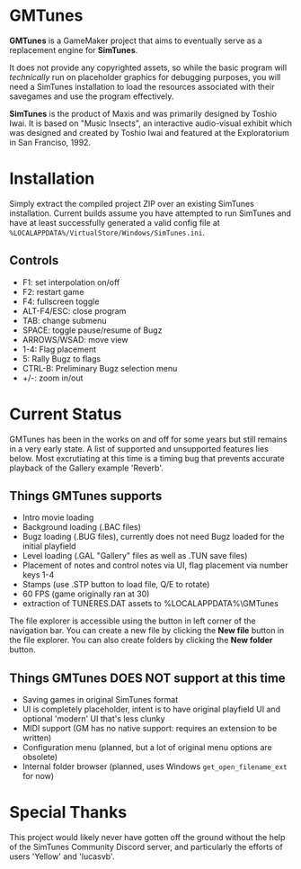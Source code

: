 # GMTunes
**GMTunes** is a GameMaker project that aims to eventually serve as a replacement engine for **SimTunes**. 

It does not provide any copyrighted assets, so while the basic program will *technically* run on placeholder graphics for debugging purposes, you will need a SimTunes installation to load the resources associated with their savegames and use the program effectively.

**SimTunes** is the product of Maxis and was primarily designed by Toshio Iwai. It is based on "Music Insects", an interactive audio-visual exhibit which was designed and created by Toshio Iwai and featured at the Exploratorium in San Franciso, 1992.

# Installation
Simply extract the compiled project ZIP over an existing SimTunes installation. Current builds assume you have attempted to run SimTunes and have at least successfully generated a valid config file at `%LOCALAPPDATA%/VirtualStore/Windows/SimTunes.ini`.

## Controls
- F1: set interpolation on/off
- F2: restart game
- F4: fullscreen toggle
- ALT-F4/ESC: close program
- TAB: change submenu
- SPACE: toggle pause/resume of Bugz
- ARROWS/WSAD: move view
- 1-4: Flag placement
- 5: Rally Bugz to flags
- CTRL-B: Preliminary Bugz selection menu
- +/-: zoom in/out

# Current Status
GMTunes has been in the works on and off for some years but still remains in a very early state. A list of supported and unsupported features lies below. Most excrutiating at this time is a timing bug that prevents accurate playback of the Gallery example 'Reverb'.

## Things GMTunes supports
- Intro movie loading
- Background loading (.BAC files)
- Bugz loading (.BUG files), currently does not need Bugz loaded for the initial playfield
- Level loading (.GAL "Gallery" files as well as .TUN save files)
- Placement of notes and control notes via UI, flag placement via number keys 1-4
- Stamps (use .STP button to load file, Q/E to rotate)
- 60 FPS (game originally ran at 30)
- extraction of TUNERES.DAT assets to %LOCALAPPDATA%\GMTunes

The file explorer is accessible using the button in left corner of the navigation bar. You can create a new file by clicking the **New file** button in the file explorer. You can also create folders by clicking the **New folder** button.

## Things GMTunes DOES NOT support at this time
- Saving games in original SimTunes format
- UI is completely placeholder, intent is to have original playfield UI and optional 'modern' UI that's less clunky
- MIDI support (GM has no native support: requires an extension to be written)
- Configuration menu (planned, but a lot of original menu options are obsolete)
- Internal folder browser (planned, uses Windows `get_open_filename_ext` for now)

# Special Thanks
This project would likely never have gotten off the ground without the help of the SimTunes Community Discord server, and particularly the efforts of users 'Yellow' and 'lucasvb'.
